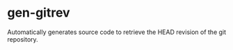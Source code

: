 gen-gitrev
==========

Automatically generates source code to retrieve the HEAD revision of the git repository.
